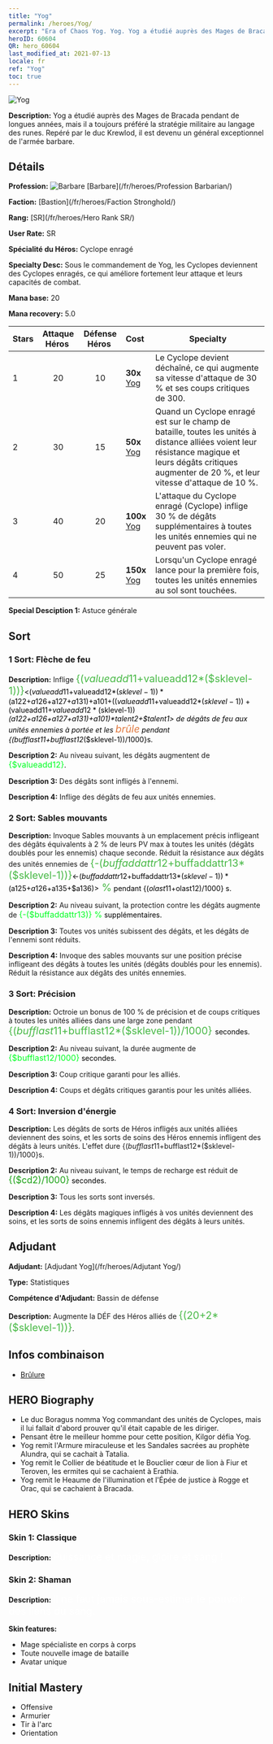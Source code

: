 ```yaml
---
title: "Yog"
permalink: /heroes/Yog/
excerpt: "Era of Chaos Yog. Yog. Yog a étudié auprès des Mages de Bracada pendant de longues années, mais il a toujours préféré la stratégie militaire au langage des runes. Repéré par le duc Krewlod, il est devenu un général exceptionnel de l'armée barbare."
heroID: 60604
QR: hero_60604
last_modified_at: 2021-07-13
locale: fr
ref: "Yog"
toc: true
---
```

  ![Yog](/images/h/h_Yog.jpg)

 **Description:** Yog a étudié auprès des Mages de Bracada pendant de longues années, mais il a toujours préféré la stratégie militaire au langage des runes. Repéré par le duc Krewlod, il est devenu un général exceptionnel de l'armée barbare.
## Détails
 **Profession:** ![Barbare](/images/h/h_prof_7.png)  [Barbare](/fr/heroes/Profession Barbarian/)

 **Faction:** [Bastion](/fr/heroes/Faction Stronghold/)

 **Rang:** [SR](/fr/heroes/Hero Rank SR/)

 **User Rate:** SR

 **Spécialité du Héros:** Cyclope enragé

 **Specialty Desc:** Sous le commandement de Yog, les Cyclopes deviennent des Cyclopes enragés, ce qui améliore fortement leur attaque et leurs capacités de combat.

 **Mana base:** 20

 **Mana recovery:** 5.0


  | Stars | Attaque Héros  | Défense Héros  | Cost |     Specialty     |
  |---------|:---------------:|:---------------:|:--|--------------------|
  |    1    | 20 | 10 | **30x** [Yog](/ItemsFR/her_377/) | Le Cyclope devient déchaîné, ce qui augmente sa vitesse d'attaque de 30 % et ses coups critiques de 300. |
  |    2    | 30 | 15 | **50x** [Yog](/ItemsFR/her_377/) | Quand un Cyclope enragé est sur le champ de bataille, toutes les unités à distance alliées voient leur résistance magique et leurs dégâts critiques augmenter de 20 %, et leur vitesse d'attaque de 10 %. |
  |    3    | 40 | 20 | **100x** [Yog](/ItemsFR/her_377/) | L'attaque du Cyclope enragé (Cyclope) inflige 30 % de dégâts supplémentaires à toutes les unités ennemies qui ne peuvent pas voler. |
  |    4    | 50 | 25 | **150x** [Yog](/ItemsFR/her_377/) | Lorsqu'un Cyclope enragé lance <Trembleterre> pour la première fois, toutes les unités ennemies au sol sont touchées. |

 **Special Desciption 1:** Astuce générale

## Sort
### 1 Sort: Flèche de feu
 **Description:** Inflige <span style="color: #48b946;font-size:20px">{($valueadd11+$valueadd12*($sklevel-1))}</span><span style="color: black"><($valueadd11+$valueadd12*($sklevel-1))*($a122+$a126+$a127+$a131)+$a101+(($valueadd11+$valueadd12*($sklevel-1))+($valueadd11+$valueadd12*($sklevel-1))*($a122+$a126+$a127+$a131)+$a101)*$talent2+$talent1> de dégâts de feu aux unités ennemies à portée et les <span style="color: #e07c44;font-size:20px">brûle</span><span style="color: black"> pendant {($bufflast11+$bufflast12*($sklevel-1))/1000}s.

 **Description 2:** Au niveau suivant, les dégâts augmentent de <span style="color: #00ff22;font-size:16px">{$valueadd12}</span><span style="color: black">.

 **Description 3:** Des dégâts sont infligés à l'ennemi.

 **Description 4:** Inflige des dégâts de feu aux unités ennemies.

### 2 Sort: Sables mouvants
 **Description:** Invoque Sables mouvants à un emplacement précis infligeant des dégâts équivalents à 2 % de leurs PV max à toutes les unités (dégâts doublés pour les ennemis) chaque seconde. Réduit la résistance aux dégâts des unités ennemies de <span style="color: #48b946;font-size:20px">{-($buffaddattr12+$buffaddattr13*($sklevel-1))}</span><span style="color: black"><-($buffaddattr12+$buffaddattr13*($sklevel-1))*($a125+$a126+$a135+$a136)><span style="color: #48b946;font-size:20px"> %</span><span style="color: black"> pendant {($olast11+$olast12)/1000} s.

 **Description 2:** Au niveau suivant, la protection contre les dégâts augmente de <span style="color: #00ff22;font-size:16px">{-($buffaddattr13)} %</span><span style="color: black"> supplémentaires.

 **Description 3:** Toutes vos unités subissent des dégâts, et les dégâts de l'ennemi sont réduits.

 **Description 4:** Invoque des sables mouvants sur une position précise infligeant des dégâts à toutes les unités (dégâts doublés pour les ennemis). Réduit la résistance aux dégâts des unités ennemies.

### 3 Sort: Précision
 **Description:** Octroie un bonus de 100 % de précision et de coups critiques à toutes les unités alliées dans une large zone pendant <span style="color: #48b946;font-size:20px">{($bufflast11+$bufflast12*($sklevel-1))/1000} </span><span style="color: black">secondes.

 **Description 2:** Au niveau suivant, la durée augmente de <span style="color: #00ff22;font-size:16px">{$bufflast12/1000}</span><span style="color: black"> secondes.

 **Description 3:** Coup critique garanti pour les alliés.

 **Description 4:** Coups et dégâts critiques garantis pour les unités alliées.

### 4 Sort: Inversion d'énergie
 **Description:** Les dégâts de sorts de Héros infligés aux unités alliées deviennent des soins, et les sorts de soins des Héros ennemis infligent des dégâts à leurs unités. L'effet dure {($bufflast11+$bufflast12*($sklevel-1))/1000}s.

 **Description 2:** Au niveau suivant, le temps de recharge est réduit de <span style="color: #1ca216;font-size:18px">{($cd2)/1000}</span><span style="color: black"> secondes.

 **Description 3:** Tous les sorts sont inversés.

 **Description 4:** Les dégâts magiques infligés à vos unités deviennent des soins, et les sorts de soins ennemis infligent des dégâts à leurs unités.


## Adjudant

 **Adjudant:**  [Adjudant Yog](/fr/heroes/Adjutant Yog/) 

 **Type:**  Statistiques 

 **Compétence d'Adjudant:**  Bassin de défense 

 **Description:** Augmente la DÉF des Héros alliés de <span style="color: #48b946;font-size:20px">{(20+2*($sklevel-1))}</span><span style="color: black">.

## Infos combinaison

* [Brûlure](/fr/combination/Brûlure/) 

## HERO Biography
   - Le duc Boragus nomma Yog commandant des unités de Cyclopes, mais il lui fallait d'abord prouver qu'il était capable de les diriger.
   - Pensant être le meilleur homme pour cette position, Kilgor défia Yog.
   - Yog remit l'Armure miraculeuse et les Sandales sacrées au prophète Alundra, qui se cachait à Tatalia.
   - Yog remit le Collier de béatitude et le Bouclier cœur de lion à Fiur et Teroven, les ermites qui se cachaient à Erathia.
   - Yog remit le Heaume de l'illumination et l'Épée de justice à Rogge et Orac, qui se cachaient à Bracada.

## HERO Skins
### Skin 1: **Classique**

 **Description:** <span style="color: #ffffff;font-size:20px">Puissance et magie, gloire et sang ! </span>


### Skin 2: **Shaman**

 **Description:** <span style="color: #ffffff;font-size:20px">Il ne faut jamais sous-estimer le pouvoir des liens du sang.</span>

 **Skin features:** 

   - Mage spécialiste en corps à corps
   - Toute nouvelle image de bataille
   - Avatar unique


## Initial Mastery
   - Offensive
   - Armurier
   - Tir à l'arc
   - Orientation
